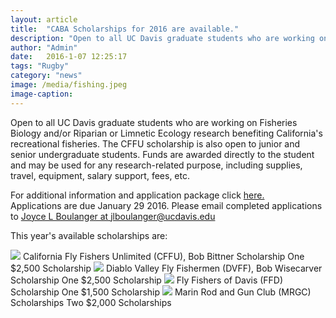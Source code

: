 ```yaml
---
layout: article
title:  "CABA Scholarships for 2016 are available."
description: "Open to all UC Davis graduate students who are working on Fisheries Biology and/or Riparian or Limnetic Ecology research benefiting California's recreational fisheries."
author: "Admin"
date:   2016-1-07 12:25:17
tags: "Rugby"
category: "news"
image: /media/fishing.jpeg
image-caption: 
---
```

Open to all UC Davis graduate students who are working on Fisheries Biology and/or Riparian or Limnetic Ecology research benefiting California's recreational fisheries. The CFFU scholarship is also open to junior and senior undergraduate students. Funds are awarded directly to the student and may be used for any research-related purpose, including supplies, travel, equipment, salary support, fees, etc.

For additional information and application package click <a href="caba_scholarship_application_2016.doc">here.</a>  
Applications are due January 29 2016.
Please email completed applications to <a href="mailto:jlboulanger@ucdavis.edu">Joyce L Boulanger at jlboulanger@ucdavis.edu</a>

This year's available scholarships are:

<img src="california_fly_fishers_unlimited.jpeg">
California Fly Fishers Unlimited (CFFU), Bob Bittner Scholarship 
One $2,500 Scholarship

<img src="diablo_valley_fly_fishermen.png">
Diablo Valley Fly Fishermen (DVFF), Bob Wisecarver Scholarship
One $2,500 Scholarship

<img src="fly_fishers_of_davis.jpeg">
Fly Fishers of Davis (FFD) Scholarship
One $1,500 Scholarship

<img src="marin_rod_and_dun_club.jpeg">
Marin Rod and Gun Club (MRGC) Scholarships
Two $2,000 Scholarships


